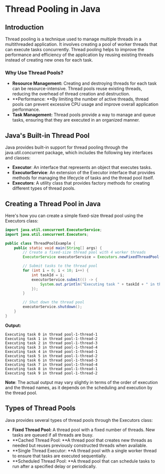 # Thread Pooling in Java

## Introduction

Thread pooling is a technique used to manage multiple threads in a multithreaded application. It involves creating a pool of worker threads that can execute tasks concurrently. Thread pooling helps to improve the performance and efficiency of the application by reusing existing threads instead of creating new ones for each task.

### Why Use Thread Pools?

- **Resource Management:** Creating and destroying threads for each task can be resource-intensive. Thread pools reuse existing threads, reducing the overhead of thread creation and destruction.
- **Performance: **By limiting the number of active threads, thread pools can prevent excessive CPU usage and improve overall application performance.
- **Task Management:** Thread pools provide a way to manage and queue tasks, ensuring that they are executed in an organized manner.

## Java's Built-in Thread Pool
Java provides built-in support for thread pooling through the java.util.concurrent package, which includes the following key interfaces and classes:

- **Executor**: An interface that represents an object that executes tasks.
- **ExecutorService**: An extension of the Executor interface that provides methods for managing the lifecycle of tasks and the thread pool itself.
- **Executors**: A utility class that provides factory methods for creating different types of thread pools.

## Creating a Thread Pool in Java

Here's how you can create a simple fixed-size thread pool using the Executors class:

```java
import java.util.concurrent.ExecutorService;
import java.util.concurrent.Executors;

public class ThreadPoolExample {
    public static void main(String[] args) {
        // Create a fixed-size thread pool with 4 worker threads
        ExecutorService executorService = Executors.newFixedThreadPool(4);

        // Submit tasks to the thread pool
        for (int i = 0; i < 10; i++) {
            int taskId = i;
            executorService.submit(() -> {
                System.out.println("Executing task " + taskId + " in thread " + Thread.currentThread().getName());
            });
        }

        // Shut down the thread pool
        executorService.shutdown();
    }
}
```

**Output:**

    Executing task 0 in thread pool-1-thread-1
    Executing task 1 in thread pool-1-thread-2
    Executing task 2 in thread pool-1-thread-3
    Executing task 3 in thread pool-1-thread-4
    Executing task 4 in thread pool-1-thread-1
    Executing task 5 in thread pool-1-thread-2
    Executing task 6 in thread pool-1-thread-3
    Executing task 7 in thread pool-1-thread-4
    Executing task 8 in thread pool-1-thread-1
    Executing task 9 in thread pool-1-thread-2

**Note**: The actual output may vary slightly in terms of the order of execution and the thread names, as it depends on the scheduling and execution by the thread pool.

## Types of Thread Pools
Java provides several types of thread pools through the Executors class:

- **Fixed Thread Pool:** A thread pool with a fixed number of threads. New tasks are queued if all threads are busy.
- **Cached Thread Pool: **A thread pool that creates new threads as needed but reuses previously constructed threads when available.
- **Single Thread Executor: **A thread pool with a single worker thread to ensure that tasks are executed sequentially.
- **Scheduled Thread Pool: **A thread pool that can schedule tasks to run after a specified delay or periodically.
